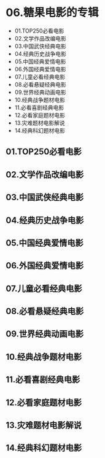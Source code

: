 # 06.糖果电影的专辑
- 01.TOP250必看电影
- 02.文学作品改编电影
- 03.中国武侠经典电影
- 04.经典历史战争电影
- 05.中国经典爱情电影
- 06.外国经典爱情电影
- 07.儿童必看经典电影
- 08.必看悬疑经典电影
- 09.世界经典动画电影
- 10.经典战争题材电影
- 11.必看喜剧经典电影
- 12.必看家庭题材电影
- 13.灾难题材电影解说
- 14.经典科幻题材电影



## 01.TOP250必看电影


## 02.文学作品改编电影


## 03.中国武侠经典电影


## 04.经典历史战争电影


## 05.中国经典爱情电影


## 06.外国经典爱情电影


## 07.儿童必看经典电影


## 08.必看悬疑经典电影



## 09.世界经典动画电影


## 10.经典战争题材电影


## 11.必看喜剧经典电影


## 12.必看家庭题材电影


## 13.灾难题材电影解说



## 14.经典科幻题材电影





